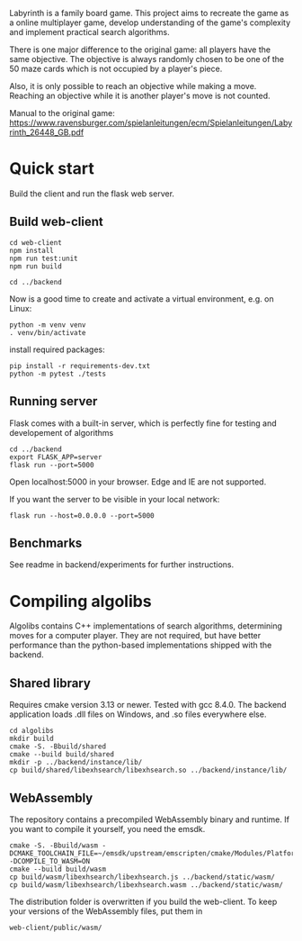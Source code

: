 Labyrinth is a family board game. This project aims to recreate the game as a online multiplayer game, develop understanding of the game's complexity and implement practical search algorithms.

There is one major difference to the original game: all players have the same objective. 
The objective is always randomly chosen to be one of the 50 maze cards which is not occupied by a player's piece.

Also, it is only possible to reach an objective while making a move. Reaching an objective while it is another player's move is not counted.

Manual to the original game: https://www.ravensburger.com/spielanleitungen/ecm/Spielanleitungen/Labyrinth_26448_GB.pdf

# Quick start
Build the client and run the flask web server.
## Build web-client
    cd web-client
    npm install
    npm run test:unit
    npm run build

    cd ../backend

Now is a good time to create and activate a virtual environment, e.g. on Linux:

    python -m venv venv
    . venv/bin/activate

install required packages:

    pip install -r requirements-dev.txt
    python -m pytest ./tests

## Running server  
Flask comes with a built-in server, which is perfectly fine for testing and developement of algorithms

    cd ../backend
    export FLASK_APP=server
    flask run --port=5000

Open localhost:5000 in your browser. Edge and IE are not supported.

If you want the server to be visible in your local network:

    flask run --host=0.0.0.0 --port=5000

## Benchmarks
See readme in backend/experiments for further instructions.

# Compiling algolibs
Algolibs contains C++ implementations of search algorithms, determining moves for a computer player. They are not required, but have better performance than
the python-based implementations shipped with the backend.
## Shared library
Requires cmake version 3.13 or newer. Tested with gcc 8.4.0. The backend application loads .dll files on Windows, and .so files everywhere else.

    cd algolibs
    mkdir build
    cmake -S. -Bbuild/shared
    cmake --build build/shared
    mkdir -p ../backend/instance/lib/
    cp build/shared/libexhsearch/libexhsearch.so ../backend/instance/lib/

## WebAssembly
The repository contains a precompiled WebAssembly binary and runtime. If you want to compile it yourself, you need the emsdk.

    cmake -S. -Bbuild/wasm -DCMAKE_TOOLCHAIN_FILE=~/emsdk/upstream/emscripten/cmake/Modules/Platform/Emscripten.cmake -DCOMPILE_TO_WASM=ON
    cmake --build build/wasm
    cp build/wasm/libexhsearch/libexhsearch.js ../backend/static/wasm/
    cp build/wasm/libexhsearch/libexhsearch.wasm ../backend/static/wasm/

The distribution folder is overwritten if you build the web-client. To keep your versions of the WebAssembly files, put them in 

    web-client/public/wasm/


